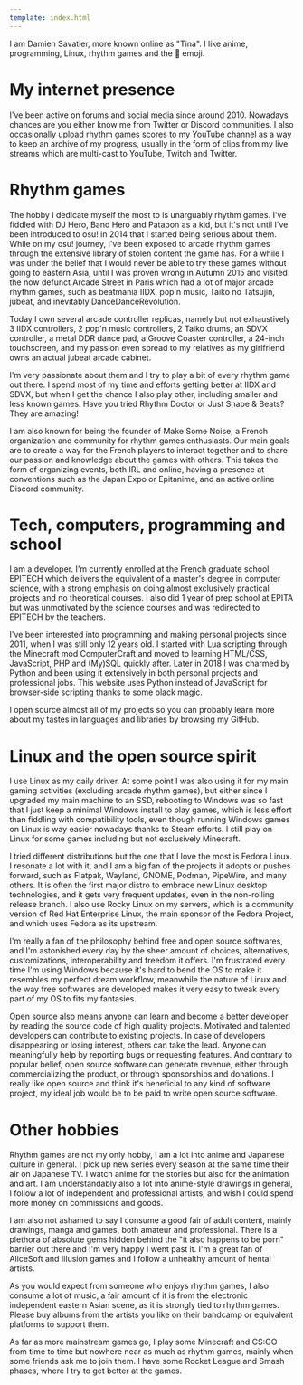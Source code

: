 ```yaml
---
template: index.html
---
```


I am Damien Savatier, more known online as "Tina".
I like anime, programming, Linux, rhythm games and the 🌸 emoji.

# My internet presence

I've been active on forums and social media since around 2010. Nowadays chances
are you either know me from Twitter or Discord communities. I also occasionally
upload rhythm games scores to my YouTube channel as a way to keep an archive of
my progress, usually in the form of clips from my live streams which are
multi-cast to YouTube, Twitch and Twitter.

# Rhythm games

The hobby I dedicate myself the most to is unarguably rhythm games. I've fiddled
with DJ Hero, Band Hero and Patapon as a kid, but it's not until I've been
introduced to osu! in 2014 that I started being serious about them. While on my
osu! journey, I've been exposed to arcade rhythm games through the extensive
library of stolen content the game has. For a while I was under the belief that
I would never be able to try these games without going to eastern Asia, until I
was proven wrong in Autumn 2015 and visited the now defunct Arcade Street in
Paris which had a lot of major arcade rhythm games, such as beatmania IIDX,
pop'n music, Taiko no Tatsujin, jubeat, and inevitably DanceDanceRevolution.

Today I own several arcade controller replicas, namely but not exhaustively 3
IIDX controllers, 2 pop'n music controllers, 2 Taiko drums, an SDVX controller,
a metal DDR dance pad, a Groove Coaster controller, a 24-inch touchscreen, and
my passion even spread to my relatives as my girlfriend owns an actual jubeat
arcade cabinet.

I'm very passionate about them and I try to play a bit of every rhythm game out
there. I spend most of my time and efforts getting better at IIDX and SDVX, but
when I get the chance I also play other, including smaller and less known games.
Have you tried Rhythm Doctor or Just Shape & Beats? They are amazing!

I am also known for being the founder of Make Some Noise, a French organization
and community for rhythm games enthusiasts. Our main goals are to create a way
for the French players to interact together and to share our passion and
knowledge about the games with others. This takes the form of organizing events,
both IRL and online, having a presence at conventions such as the Japan Expo or
Epitanime, and an active online Discord community.

# Tech, computers, programming and school

I am a developer. I'm currently enrolled at the French graduate school EPITECH
which delivers the equivalent of a master's degree in computer science, with a
strong emphasis on doing almost exclusively practical projects and no
theoretical courses. I also did 1 year of prep school at EPITA but was
unmotivated by the science courses and was redirected to EPITECH by the
teachers.

I've been interested into programming and making personal projects since 2011,
when I was still only 12 years old. I started with Lua scripting through the
Minecraft mod ComputerCraft and moved to learning HTML/CSS, JavaScript, PHP and
(My)SQL quickly after. Later in 2018 I was charmed by Python and been using it
extensively in both personal projects and professional jobs. This website uses
Python instead of JavaScript for browser-side scripting thanks to some black
magic.

I open source almost all of my projects so you can probably learn more about my
tastes in languages and libraries by browsing my GitHub.

# Linux and the open source spirit

I use Linux as my daily driver. At some point I was also using it for my main
gaming activities (excluding arcade rhythm games), but either since I upgraded
my main machine to an SSD, rebooting to Windows was so fast that I just keep a
minimal Windows install to play games, which is less effort than fiddling with
compatibility tools, even though running Windows games on Linux is way easier
nowadays thanks to Steam efforts. I still play on Linux for some games including
but not exclusively Minecraft.

I tried different distributions but the one that I love the most is Fedora
Linux. I resonate a lot with it, and I am a big fan of the projects it adopts or
pushes forward, such as Flatpak, Wayland, GNOME, Podman, PipeWire, and many
others. It is often the first major distro to embrace new Linux desktop
technologies, and it gets very frequent updates, even in the non-rolling release
branch. I also use Rocky Linux on my servers, which is a community version of
Red Hat Enterprise Linux, the main sponsor of the Fedora Project, and which uses
Fedora as its upstream.

I'm really a fan of the philosophy behind free and open source softwares, and
I'm astonished every day by the sheer amount of choices, alternatives,
customizations, interoperability and freedom it offers. I'm frustrated every
time I'm using Windows because it's hard to bend the OS to make it resembles my
perfect dream workflow, meanwhile the nature of Linux and the way free softwares
are developed makes it very easy to tweak every part of my OS to fits my
fantasies.

Open source also means anyone can learn and become a better developer by reading
the source code of high quality projects. Motivated and talented developers can
contribute to existing projects. In case of developers disappearing or losing
interest, others can take the lead. Anyone can meaningfully help by reporting
bugs or requesting features. And contrary to popular belief, open source
software can generate revenue, either through commercializing the product, or
through sponsorships and donations. I really like open source and think it's
beneficial to any kind of software project, my ideal job would be to be paid to
write open source software.

# Other hobbies

Rhythm games are not my only hobby, I am a lot into anime and Japanese culture
in general. I pick up new series every season at the same time their air on
Japanese TV. I watch anime for the stories but also for the animation and art.
I am understandably also a lot into anime-style drawings in general, I follow a
lot of independent and professional artists, and wish I could spend more money
on commissions and goods.

I am also not ashamed to say I consume a good fair of adult content, mainly
drawings, manga and games, both amateur and professional. There is a plethora of
absolute gems hidden behind the "it also happens to be porn" barrier out there
and I'm very happy I went past it. I'm a great fan of AliceSoft and Illusion
games and I follow a unhealthy amount of hentai artists.

As you would expect from someone who enjoys rhythm games, I also consume a lot
of music, a fair amount of it is from the electronic independent eastern Asian
scene, as it is strongly tied to rhythm games. Please buy albums from the
artists you like on their bandcamp or equivalent platforms to support them.

As far as more mainstream games go, I play some Minecraft and CS:GO from time to
time but nowhere near as much as rhythm games, mainly when some friends ask me
to join them. I have some Rocket League and Smash phases, where I try to get
better at the games.

